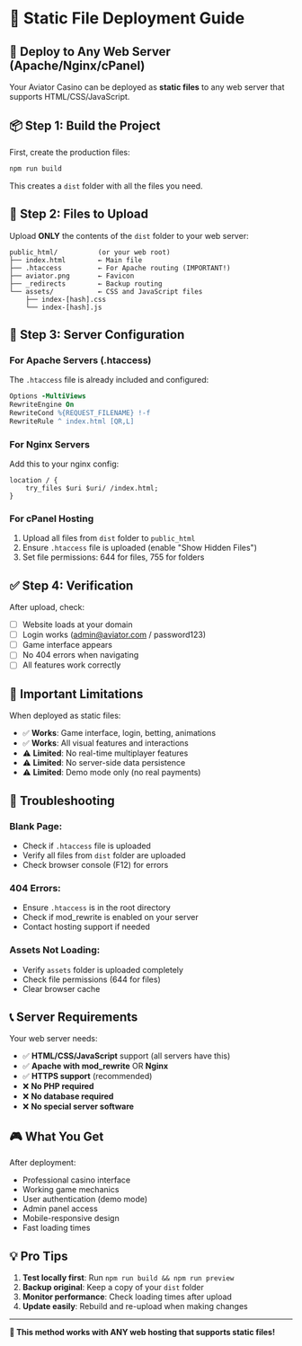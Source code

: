 # 📁 Static File Deployment Guide

## 🎯 Deploy to Any Web Server (Apache/Nginx/cPanel)

Your Aviator Casino can be deployed as **static files** to any web server that supports HTML/CSS/JavaScript.

## 📦 **Step 1: Build the Project**

First, create the production files:
```bash
npm run build
```

This creates a `dist` folder with all the files you need.

## 📁 **Step 2: Files to Upload**

Upload **ONLY** the contents of the `dist` folder to your web server:

```
public_html/          (or your web root)
├── index.html        ← Main file
├── .htaccess         ← For Apache routing (IMPORTANT!)
├── aviator.png       ← Favicon
├── _redirects        ← Backup routing
└── assets/           ← CSS and JavaScript files
    ├── index-[hash].css
    └── index-[hash].js
```

## 🔧 **Step 3: Server Configuration**

### **For Apache Servers (.htaccess)**
The `.htaccess` file is already included and configured:
```apache
Options -MultiViews
RewriteEngine On
RewriteCond %{REQUEST_FILENAME} !-f
RewriteRule ^ index.html [QR,L]
```

### **For Nginx Servers**
Add this to your nginx config:
```nginx
location / {
    try_files $uri $uri/ /index.html;
}
```

### **For cPanel Hosting**
1. Upload all files from `dist` folder to `public_html`
2. Ensure `.htaccess` file is uploaded (enable "Show Hidden Files")
3. Set file permissions: 644 for files, 755 for folders

## ✅ **Step 4: Verification**

After upload, check:
- [ ] Website loads at your domain
- [ ] Login works (admin@aviator.com / password123)
- [ ] Game interface appears
- [ ] No 404 errors when navigating
- [ ] All features work correctly

## 🚨 **Important Limitations**

When deployed as static files:
- ✅ **Works**: Game interface, login, betting, animations
- ✅ **Works**: All visual features and interactions
- ⚠️ **Limited**: No real-time multiplayer features
- ⚠️ **Limited**: No server-side data persistence
- ⚠️ **Limited**: Demo mode only (no real payments)

## 🔧 **Troubleshooting**

### **Blank Page:**
- Check if `.htaccess` file is uploaded
- Verify all files from `dist` folder are uploaded
- Check browser console (F12) for errors

### **404 Errors:**
- Ensure `.htaccess` is in the root directory
- Check if mod_rewrite is enabled on your server
- Contact hosting support if needed

### **Assets Not Loading:**
- Verify `assets` folder is uploaded completely
- Check file permissions (644 for files)
- Clear browser cache

## 📞 **Server Requirements**

Your web server needs:
- ✅ **HTML/CSS/JavaScript** support (all servers have this)
- ✅ **Apache with mod_rewrite** OR **Nginx**
- ✅ **HTTPS support** (recommended)
- ❌ **No PHP required**
- ❌ **No database required**
- ❌ **No special server software**

## 🎮 **What You Get**

After deployment:
- Professional casino interface
- Working game mechanics
- User authentication (demo mode)
- Admin panel access
- Mobile-responsive design
- Fast loading times

## 💡 **Pro Tips**

1. **Test locally first**: Run `npm run build && npm run preview`
2. **Backup original**: Keep a copy of your `dist` folder
3. **Monitor performance**: Check loading times after upload
4. **Update easily**: Rebuild and re-upload when making changes

---

**🎯 This method works with ANY web hosting that supports static files!**